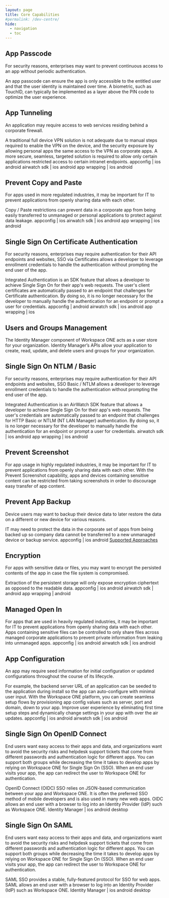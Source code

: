```yaml
---
layout: page
title: Core Capabilities
#permalink: /dev-centre/
hide:
  - navigation
  - toc
---
```

<!-- more -->

## App Passcode

For security reasons, enterprises may want to prevent continuous access to an app without periodic authentication.

An app passcode can ensure the app is only accessible to the entitled user and that the user identity is maintained over time. A biometric, such as TouchID, can typically be implemented as a layer above the PIN code to optimize the user experience.

## App Tunneling

An application may require access to web services residing behind a corporate firewall.

A traditional full device VPN solution is not adequate due to manual steps required to enable the VPN on the device, and the security exposure by allowing personal apps the same access to the VPN as corporate apps. A more secure, seamless, targeted solution is required to allow only certain applications restricted access to certain intranet endpoints.
appconfig | ios android
airwatch sdk | ios android
app wrapping | ios android

## Prevent Copy and Paste

For apps used in more regulated industries, it may be important for IT to prevent applications from openly sharing data with each other.

Copy / Paste restrictions can prevent data in a corporate app from being easily transferred to unmanaged or personal applications to protect against data leakage.
appconfig | ios
airwatch sdk | ios android
app wrapping | ios android

## Single Sign On Certificate Authentication
For security reasons, enterprises may require authentication for their API endpoints and websites, SSO via Certificates allows a developer to leverage enrollment credentials to handle the authentication without prompting the end user of the app. 

Integrated Authentication is an SDK feature that allows a developer to achieve Single Sign On for their app's web requests. The user's client certificates are automatically passed to an endpoint that challenges for Certificate authentication. By doing so, it is no longer necessary for the developer to manually handle the authentication for an endpoint or prompt a user for credentials.
appconfig | android
airwatch sdk | ios android
app wrapping | ios

## Users and Groups Management

The Identity Manager component of Workspace ONE acts as a user store for your organization. Identity Manager’s APIs allow your application to create, read, update, and delete users and groups for your organization.

## Single Sign On NTLM / Basic

For security reasons, enterprises may require authentication for their API endpoints and websites, SSO Basic / NTLM allows a developer to leverage enrollment credentials to handle the authentication without prompting the end user of the app.

Integrated Authentication is an AirWatch SDK feature that allows a developer to achieve Single Sign On for their app's web requests. The user's credentials are automatically passed to an endpoint that challenges for HTTP Basic or NTLM (NT LAN Manager) authentication. By doing so, it is no longer necessary for the developer to manually handle the authentication for an endpoint or prompt a user for credentials.
airwatch sdk | ios android
app wrapping | ios android

## Prevent Screenshot

For app usage in highly regulated industries, it may be important for IT to prevent applications from openly sharing data with each other. With the Prevent Screenshot capability, apps and devices containing sensitive content can be restricted from taking screenshots in order to discourage easy transfer of app content.

## Prevent App Backup

Device users may want to backup their device data to later restore the data on a different or new device for various reasons.

IT may need to protect the data in the corporate set of apps from being backed up so company data cannot be transferred to a new unmanaged device or backup service.
appconfig | ios android
[Supported Approaches](appconfig.md)

## Encryption

For apps with sensitive data or files, you may want to encrypt the persisted contents of the app in case the file system is compromised.

Extraction of the persistent storage will only expose encryption ciphertext as opposed to the readable data.
appconfig | ios android
airwatch sdk | android
app wrapping | android

## Managed Open In

For apps that are used in heavily regulated industries, it may be important for IT to prevent applications from openly sharing data with each other. Apps containing sensitive files can be controlled to only share files across managed corporate applications to prevent private information from leaking into unmanaged apps.
appconfig | ios android
airwatch sdk | ios android

## App Configuration

An app may require seed information for initial configuration or updated configurations throughout the course of its lifecycle.

For example, the backend server URL of an application can be seeded to the application during install so the app can auto-configure with minimal user input. With the Workspace ONE platform, you can create seamless setup flows by provisioning app config values such as server, port and domain, down to your app. Improve user experience by eliminating first time setup steps and dynamically change settings in your app with over the air updates.
appconfig | ios android
airwatch sdk | ios android

## Single Sign On OpenID Connect

End users want easy access to their apps and data, and organizations want to avoid the security risks and helpdesk support tickets that come from different passwords and authentication logic for different apps. You can support both groups while decreasing the time it takes to develop apps by relying on Workspace ONE for Single Sign On (SSO). When an end user visits your app, the app can redirect the user to Workspace ONE for authentication.

OpenID Connect (OIDC) SSO relies on JSON-based communication between your app and Workspace ONE. It is often the preferred SSO method of mobile developers and is also used in many new web apps. OIDC allows an end user with a browser to log into an Identity Provider (IdP) such as Workspace ONE.
Identity Manager | ios android desktop

## Single Sign On SAML

End users want easy access to their apps and data, and organizations want to avoid the security risks and helpdesk support tickets that come from different passwords and authentication logic for different apps. You can support both groups while decreasing the time it takes to develop apps by relying on Workspace ONE for Single Sign On (SSO). When an end user visits your app, the app can redirect the user to Workspace ONE for authentication.

SAML SSO provides a stable, fully-featured protocol for SSO for web apps. SAML allows an end user with a browser to log into an Identity Provider (IdP) such as Workspace ONE.
Identity Manager | ios android desktop
